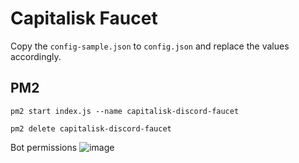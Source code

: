 # Capitalisk Faucet

Copy the `config-sample.json` to `config.json` and replace the values accordingly.

## PM2

```
pm2 start index.js --name capitalisk-discord-faucet

```

```
pm2 delete capitalisk-discord-faucet
```

Bot permissions
![image](https://user-images.githubusercontent.com/14275291/190406017-6c68ee2e-0675-487e-bd92-c4f4298f6db3.png)
